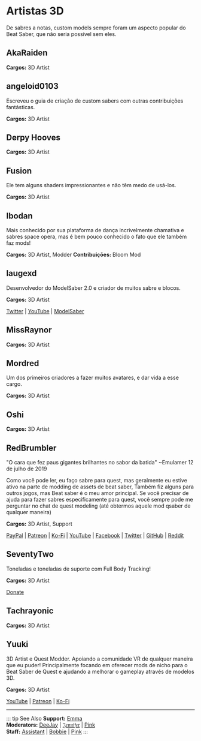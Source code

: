# Artistas 3D
De sabres a notas, custom models sempre foram um aspecto popular do Beat Saber, que não seria possível sem eles.

## AkaRaiden
**Cargos:** 3D Artist

## angeloid0103
Escreveu o guia de criação de custom sabers com outras contribuições fantásticas.

**Cargos:** 3D Artist

## Derpy Hooves
**Cargos:** 3D Artist

## Fusion
Ele tem alguns shaders impressionantes e não têm medo de usá-los.

**Cargos:** 3D Artist

## Ibodan
Mais conhecido por sua plataforma de dança incrivelmente chamativa e sabres space opera, mas é bem pouco conhecido o fato que ele também faz mods!

**Cargos:** 3D Artist, Modder **Contribuições:** Bloom Mod

## laugexd
Desenvolvedor do ModelSaber 2.0 e criador de muitos sabre e blocos.

**Cargos:** 3D Artist

[Twitter](https://twitter.com/laugexd) | [YouTube](https://www.youtube.com/channel/UCr_JES9nBCUaAR9-UbgDMRw) | [ModelSaber](https://modelsaber.com/Profile/?user=146243483898871808)

## MissRaynor
**Cargos:** 3D Artist

## Mordred
Um dos primeiros criadores a fazer muitos avatares, e dar vida a esse cargo.

**Cargos:** 3D Artist

## Oshi
**Cargos:** 3D Artist

## RedBrumbler
"O cara que fez paus gigantes brilhantes no sabor da batida" ~Emulamer 12 de julho de 2019

Como você pode ler, eu faço sabre para quest, mas geralmente eu estive ativo na parte de modding de assets de beat saber, Também fiz alguns para outros jogos, mas Beat saber é o meu amor principal. Se você precisar de ajuda para fazer sabres especificamente para quest, você sempre pode me perguntar no chat de quest modeling (até obtermos aquele mod qsaber de qualquer maneira)

**Cargos:** 3D Artist, Support

[PayPal](https://paypal.me/RedBrumblerOfficial?locale.x=nl_NL) | [Patreon](https://www.patreon.com/RedBrumbler) | [Ko-Fi](https://ko-fi.com/redbrumbler) | [YouTube](https://www.youtube.com/channel/UCYmzlDob8BQYWrOQWkHtCpQ) | [Facebook](https://www.facebook.com/red.brumbler.7) | [Twitter](https://twitter.com/RedBrumbler) | [GitHub](https://github.com/RedBrumbler/BeatOnCustomSabers) | [Reddit](https://www.reddit.com/user/RedBrumbler/)

## SeventyTwo
Toneladas e toneladas de suporte com Full Body Tracking!

**Cargos:** 3D Artist

[Donate](https://paypal.me/theseventytwo)

## Tachrayonic
**Cargos:** 3D Artist

## Yuuki
3D Artist e Quest Modder. Apoiando a comunidade VR de qualquer maneira que eu puder! Principalmente focando em oferecer mods de nicho para o Beat Saber de Quest e ajudando a melhorar o gameplay através de modelos 3D.

**Cargos:** 3D Artist

[YouTube](https://www.youtube.com/channel/UCIH4NTKdVNjnJpfuMrk71Fw) | [Patreon](https://www.patreon.com/yuukisaves) | [Ko-Fi](https://ko-fi.com/supportyuuki)

---

<!-- markdownlint-disable MD013 -->
::: tip See Also **Support:** [Emma](./supports.md#emma)  
**Moderators:** [DeeJay](./moderators.md#deejay) | [𝔍𝔢𝔫𝔫𝔦𝔣𝔢𝔯](./moderators.md#jennifer) | [Pink](./moderators.md#pink)  
**Staff:** [Assistant](./staff.md#assistant) | [Bobbie](./staff.md#bobbie) | [Pink](./staff.md#pink) :::

